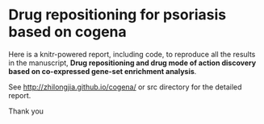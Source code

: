 # Drug repositioning for psoriasis based on cogena

Here is a knitr-powered report, including code, to reproduce all the results in 
the manuscript, **Drug repositioning and drug mode of action discovery based 
on co-expressed gene-set enrichment analysis**.

See http://zhilongjia.github.io/cogena/ or src directory for the detailed report.

Thank you
